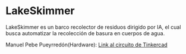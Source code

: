 # LakeSkimmer
LakeSkimmer es un barco recolector de residuos dirigido por IA, el cual busca automatizar la recolección de basura en cuerpos de agua.

Manuel Pebe Pueyrredón(Hardware):
[Link al circuito de Tinkercad](https://www.tinkercad.com/things/ceK6FJjscGe-lakeskimmer-prototype/editel?sharecode=tfP4enUpP-KwVWCW6_6Cs4zGK95Dx8sQO21np7QlUrM)
